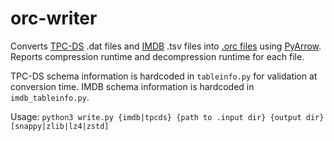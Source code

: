 # orc-writer

Converts [TPC-DS](https://www.tpc.org/tpcds/) .dat files and [IMDB](https://datasets.imdbws.com/) .tsv files into [.orc files](https://orc.apache.org/) using [PyArrow](https://arrow.apache.org/docs/python/index.html). Reports compression runtime and decompression runtime for each file.

TPC-DS schema information is hardcoded in `tableinfo.py` for validation at conversion time. IMDB schema information is hardcoded in `imdb_tableinfo.py`.

Usage: `python3 write.py {imdb|tpcds} {path to .input dir} {output dir} [snappy|zlib|lz4|zstd]`
